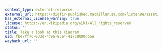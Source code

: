 ```yaml
---
content_type: external-resource
external_url: https://digfir-published.macmillanusa.com/listen8e/asset/img_ch13/69854_KER08E_CH13_13UN02.jpg
has_external_license_warning: true
license: https://en.wikipedia.org/wiki/All_rights_reserved
status: ''
title: Take a look at this diagram
uid: fbe7ff76-033d-4d9a-856f-417c8000db5e
wayback_url: ''
---
```

